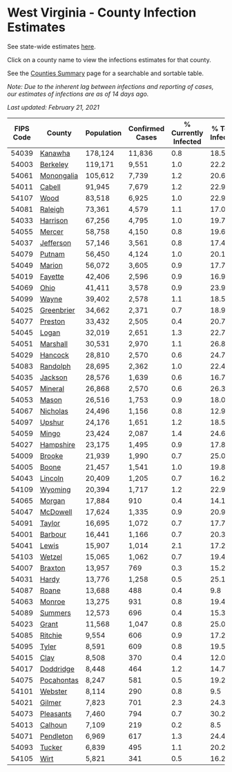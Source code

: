 # West Virginia - County Infection Estimates

See state-wide estimates [here](/infections/us-wv).

Click on a county name to view the infections estimates for that county.

See the [Counties Summary](/infections/summary-counties) page for a searchable and sortable table.

*Note: Due to the inherent lag between infections and reporting of cases, our estimates of infections are as of 14 days ago.*

*Last updated: February 21, 2021*

|   FIPS Code |                   County |   Population |   Confirmed Cases |   % Currently Infected |   % Total Infected |
|-------------|--------------------------|--------------|-------------------|------------------------|--------------------|
|       54039 |       [Kanawha](kanawha) |      178,124 |            11,836 |                    0.8 |               18.5 |
|       54003 |     [Berkeley](berkeley) |      119,171 |             9,551 |                    1.0 |               22.2 |
|       54061 | [Monongalia](monongalia) |      105,612 |             7,739 |                    1.2 |               20.6 |
|       54011 |         [Cabell](cabell) |       91,945 |             7,679 |                    1.2 |               22.9 |
|       54107 |             [Wood](wood) |       83,518 |             6,925 |                    1.0 |               22.9 |
|       54081 |       [Raleigh](raleigh) |       73,361 |             4,579 |                    1.1 |               17.0 |
|       54033 |     [Harrison](harrison) |       67,256 |             4,795 |                    1.0 |               19.7 |
|       54055 |         [Mercer](mercer) |       58,758 |             4,150 |                    0.8 |               19.6 |
|       54037 |   [Jefferson](jefferson) |       57,146 |             3,561 |                    0.8 |               17.4 |
|       54079 |         [Putnam](putnam) |       56,450 |             4,124 |                    1.0 |               20.1 |
|       54049 |         [Marion](marion) |       56,072 |             3,605 |                    0.9 |               17.7 |
|       54019 |       [Fayette](fayette) |       42,406 |             2,596 |                    0.9 |               16.9 |
|       54069 |             [Ohio](ohio) |       41,411 |             3,578 |                    0.9 |               23.9 |
|       54099 |           [Wayne](wayne) |       39,402 |             2,578 |                    1.1 |               18.5 |
|       54025 | [Greenbrier](greenbrier) |       34,662 |             2,371 |                    0.7 |               18.9 |
|       54077 |       [Preston](preston) |       33,432 |             2,505 |                    0.4 |               20.7 |
|       54045 |           [Logan](logan) |       32,019 |             2,651 |                    1.3 |               22.7 |
|       54051 |     [Marshall](marshall) |       30,531 |             2,970 |                    1.1 |               26.8 |
|       54029 |       [Hancock](hancock) |       28,810 |             2,570 |                    0.6 |               24.7 |
|       54083 |     [Randolph](randolph) |       28,695 |             2,362 |                    1.0 |               22.4 |
|       54035 |       [Jackson](jackson) |       28,576 |             1,639 |                    0.6 |               16.7 |
|       54057 |       [Mineral](mineral) |       26,868 |             2,570 |                    0.6 |               26.3 |
|       54053 |           [Mason](mason) |       26,516 |             1,753 |                    0.9 |               18.0 |
|       54067 |     [Nicholas](nicholas) |       24,496 |             1,156 |                    0.8 |               12.9 |
|       54097 |         [Upshur](upshur) |       24,176 |             1,651 |                    1.2 |               18.5 |
|       54059 |           [Mingo](mingo) |       23,424 |             2,087 |                    1.4 |               24.6 |
|       54027 |   [Hampshire](hampshire) |       23,175 |             1,495 |                    0.9 |               17.8 |
|       54009 |         [Brooke](brooke) |       21,939 |             1,990 |                    0.7 |               25.0 |
|       54005 |           [Boone](boone) |       21,457 |             1,541 |                    1.0 |               19.8 |
|       54043 |       [Lincoln](lincoln) |       20,409 |             1,205 |                    0.7 |               16.2 |
|       54109 |       [Wyoming](wyoming) |       20,394 |             1,717 |                    1.2 |               22.9 |
|       54065 |         [Morgan](morgan) |       17,884 |               910 |                    0.4 |               14.1 |
|       54047 |     [McDowell](mcdowell) |       17,624 |             1,335 |                    0.9 |               20.9 |
|       54091 |         [Taylor](taylor) |       16,695 |             1,072 |                    0.7 |               17.7 |
|       54001 |       [Barbour](barbour) |       16,441 |             1,166 |                    0.7 |               20.3 |
|       54041 |           [Lewis](lewis) |       15,907 |             1,014 |                    2.1 |               17.2 |
|       54103 |         [Wetzel](wetzel) |       15,065 |             1,062 |                    0.7 |               19.4 |
|       54007 |       [Braxton](braxton) |       13,957 |               769 |                    0.3 |               15.2 |
|       54031 |           [Hardy](hardy) |       13,776 |             1,258 |                    0.5 |               25.1 |
|       54087 |           [Roane](roane) |       13,688 |               488 |                    0.4 |                9.8 |
|       54063 |         [Monroe](monroe) |       13,275 |               931 |                    0.8 |               19.4 |
|       54089 |       [Summers](summers) |       12,573 |               696 |                    0.4 |               15.3 |
|       54023 |           [Grant](grant) |       11,568 |             1,047 |                    0.8 |               25.0 |
|       54085 |       [Ritchie](ritchie) |        9,554 |               606 |                    0.9 |               17.2 |
|       54095 |           [Tyler](tyler) |        8,591 |               609 |                    0.8 |               19.5 |
|       54015 |             [Clay](clay) |        8,508 |               370 |                    0.4 |               12.0 |
|       54017 |   [Doddridge](doddridge) |        8,448 |               464 |                    1.2 |               14.7 |
|       54075 | [Pocahontas](pocahontas) |        8,247 |               581 |                    0.5 |               19.2 |
|       54101 |       [Webster](webster) |        8,114 |               290 |                    0.8 |                9.5 |
|       54021 |         [Gilmer](gilmer) |        7,823 |               701 |                    2.3 |               24.3 |
|       54073 |   [Pleasants](pleasants) |        7,460 |               794 |                    0.7 |               30.2 |
|       54013 |       [Calhoun](calhoun) |        7,109 |               219 |                    0.2 |                8.5 |
|       54071 |   [Pendleton](pendleton) |        6,969 |               617 |                    1.3 |               24.4 |
|       54093 |         [Tucker](tucker) |        6,839 |               495 |                    1.1 |               20.2 |
|       54105 |             [Wirt](wirt) |        5,821 |               341 |                    0.5 |               16.2 |
